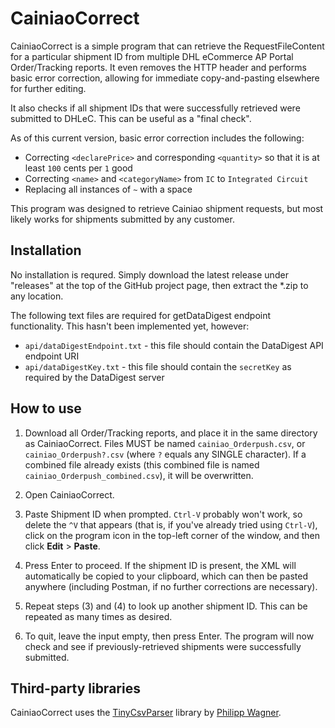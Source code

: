# CainiaoCorrect #

CainiaoCorrect is a simple program that can retrieve the RequestFileContent for a particular shipment ID from multiple DHL eCommerce AP Portal Order/Tracking reports. It even removes the HTTP header and performs basic error correction, allowing for immediate copy-and-pasting elsewhere for further editing.

It also checks if all shipment IDs that were successfully retrieved were submitted to DHLeC. This can be useful as a "final check". 

As of this current version, basic error correction includes the following:
 * Correcting `<declarePrice>` and corresponding `<quantity>` so that it is at least `100` cents per `1` good
 * Correcting `<name>` and `<categoryName>` from `IC` to `Integrated Circuit`
 * Replacing all instances of `~` with a space

This program was designed to retrieve Cainiao shipment requests, but most likely works for shipments submitted by any customer.

## Installation ##

No installation is requred. Simply download the latest release under "releases" at the top of the GitHub project page, then extract the *.zip to any location.

The following text files are required for getDataDigest endpoint functionality. This hasn't been implemented yet, however:
 * `api/dataDigestEndpoint.txt` - this file should contain the DataDigest API endpoint URI
 * `api/dataDigestKey.txt` - this file should contain the `secretKey` as required by the DataDigest server

## How to use ##

1. Download all Order/Tracking reports, and place it in the same directory as CainiaoCorrect. Files MUST be named `cainiao_Orderpush.csv`, or `cainiao_Orderpush?.csv` (where `?` equals any SINGLE character). If a combined file already exists (this combined file is named `cainiao_Orderpush_combined.csv`), it will be overwritten.

2. Open CainiaoCorrect.

3. Paste Shipment ID when prompted. `Ctrl-V` probably won't work, so delete the `^V` that appears (that is, if you've already tried using `Ctrl-V`), click on the program icon in the top-left corner of the window, and then click **Edit** > **Paste**.

4. Press Enter to proceed. If the shipment ID is present, the XML will automatically be copied to your clipboard, which can then be pasted anywhere (including Postman, if no further corrections are necessary). 

5. Repeat steps (3) and (4) to look up another shipment ID. This can be repeated as many times as desired.

6. To quit, leave the input empty, then press Enter. The program will now check and see if previously-retrieved shipments were successfully submitted.


## Third-party libraries ##

CainiaoCorrect uses the [TinyCsvParser](https://github.com/bytefish/TinyCsvParser) library by [Philipp Wagner](http://www.bytefish.de).